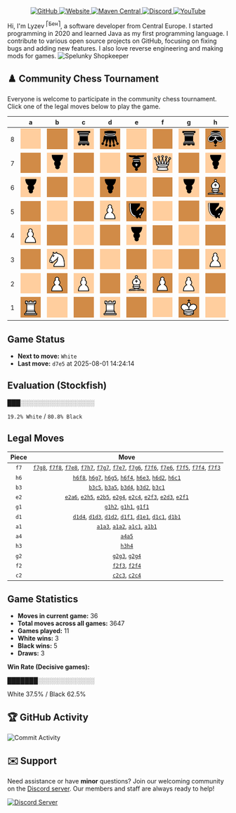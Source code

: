 <div align="center">
    <a href="https://github.com/Lyzev">
        <img src="https://wsrv.nl/?url=https://cdn.jsdelivr.net/npm/@intergrav/devins-badges@3.2.0/assets/cozy-minimal/available/github_vector.svg&w=64&h=64" alt="GitHub">
    </a>
    <a href="https://lyzev.dev">
        <img src="https://wsrv.nl/?url=https://cdn.jsdelivr.net/npm/@intergrav/devins-badges@3.2.0/assets/cozy-minimal/documentation/website_vector.svg&w=64&h=64" alt="Website">
    </a>
    <a href="https://central.sonatype.com/namespace/dev.lyzev.api">
        <img src="https://wsrv.nl/?url=https://cdn.jsdelivr.net/npm/@intergrav/devins-badges@3.2.0/assets/cozy-minimal/available/maven-central_vector.svg&w=64&h=64" alt="Maven Central">
    </a>
    <a href="https://lyzev.dev/discord">
        <img src="https://wsrv.nl/?url=https://cdn.jsdelivr.net/npm/@intergrav/devins-badges@3/assets/cozy-minimal/social/discord-plural_vector.svg&w=64&h=64" alt="Discord">
    </a>
    <a href="https://www.youtube.com/@lyzev">
        <img src="https://wsrv.nl/?url=https://cdn.jsdelivr.net/npm/@intergrav/devins-badges@3.2.0/assets/cozy-minimal/social/youtube-singular_vector.svg&w=64&h=64" alt="YouTube">
    </a>
</div>

[//]: # (23, 08 Mon 2021, 20:00:00)

Hi, I'm Lyzev <sup>⎡Бен⎤</sup>, a software developer from Central Europe. I started programming in 2020 and learned Java as my first programming language. I contribute to various open source projects on GitHub, focusing on fixing bugs and adding new features. I also love reverse engineering and making mods for games. ![Spelunky Shopkeeper](https://static.wikia.nocookie.net/spelunky/images/c/cd/Shopkeeper_HD.png/revision/latest/scale-to-height-down/18)

## :chess_pawn: Community Chess Tournament

Everyone is welcome to participate in the community chess tournament.
Click one of the legal moves below to play the game.

|   | a | b | c | d | e | f | g | h |
|---|---|---|---|---|---|---|---|---|
| 8 | ![Square](chess/assets/img/light/square.svg) | ![Square](chess/assets/img/dark/square.svg) | ![r](chess/assets/img/light/black/down/tower.svg) | ![q](chess/assets/img/dark/black/down/queen.svg) | [![Square](chess/assets/img/light/square.svg)](https://github.com/Lyzev/Lyzev/issues/new?title=chess%7Cf7e8&body=Click+%27Create%27+to+submit+this+move.) | ![Square](chess/assets/img/dark/square.svg) | [![r](chess/assets/img/light/black/down/tower.svg)](https://github.com/Lyzev/Lyzev/issues/new?title=chess%7Cf7g8&body=Click+%27Create%27+to+submit+this+move.) | ![k](chess/assets/img/dark/black/down/king.svg) |
| 7 | ![Square](chess/assets/img/dark/square.svg) | ![p](chess/assets/img/light/black/down/pawn.svg) | ![Square](chess/assets/img/dark/square.svg) | ![Square](chess/assets/img/light/square.svg) | [![b](chess/assets/img/dark/black/down/bishop.svg)](https://github.com/Lyzev/Lyzev/issues/new?title=chess%7Cf7e7&body=Click+%27Create%27+to+submit+this+move.) | ![Q](chess/assets/img/light/white/up/queen.svg) | ![Square](chess/assets/img/dark/square.svg) | [![p](chess/assets/img/light/black/down/pawn.svg)](https://github.com/Lyzev/Lyzev/issues/new?title=chess%7Cf7h7&body=Click+%27Create%27+to+submit+this+move.) |
| 6 | [![p](chess/assets/img/light/black/down/pawn.svg)](https://github.com/Lyzev/Lyzev/issues/new?title=chess%7Ce2a6&body=Click+%27Create%27+to+submit+this+move.) | ![Square](chess/assets/img/dark/square.svg) | ![Square](chess/assets/img/light/square.svg) | ![p](chess/assets/img/dark/black/down/pawn.svg) | [![Square](chess/assets/img/light/square.svg)](https://github.com/Lyzev/Lyzev/issues/new?title=chess%7Cf7e6&body=Click+%27Create%27+to+submit+this+move.) | [![Square](chess/assets/img/dark/square.svg)](https://github.com/Lyzev/Lyzev/issues/new?title=chess%7Cf7f6&body=Click+%27Create%27+to+submit+this+move.) | [![p](chess/assets/img/light/black/down/pawn.svg)](https://github.com/Lyzev/Lyzev/issues/new?title=chess%7Cf7g6&body=Click+%27Create%27+to+submit+this+move.) | ![B](chess/assets/img/dark/white/up/bishop.svg) |
| 5 | ![Square](chess/assets/img/dark/square.svg) | [![Square](chess/assets/img/light/square.svg)](https://github.com/Lyzev/Lyzev/issues/new?title=chess%7Ce2b5&body=Click+%27Create%27+to+submit+this+move.) | [![Square](chess/assets/img/dark/square.svg)](https://github.com/Lyzev/Lyzev/issues/new?title=chess%7Cb3c5&body=Click+%27Create%27+to+submit+this+move.) | ![P](chess/assets/img/light/white/up/pawn.svg) | ![n](chess/assets/img/dark/black/down/horse.svg) | [![Square](chess/assets/img/light/square.svg)](https://github.com/Lyzev/Lyzev/issues/new?title=chess%7Cf7f5&body=Click+%27Create%27+to+submit+this+move.) | [![Square](chess/assets/img/dark/square.svg)](https://github.com/Lyzev/Lyzev/issues/new?title=chess%7Ch6g5&body=Click+%27Create%27+to+submit+this+move.) | [![n](chess/assets/img/light/black/down/horse.svg)](https://github.com/Lyzev/Lyzev/issues/new?title=chess%7Ce2h5&body=Click+%27Create%27+to+submit+this+move.) |
| 4 | ![P](chess/assets/img/light/white/up/pawn.svg) | ![Square](chess/assets/img/dark/square.svg) | ![Square](chess/assets/img/light/square.svg) | ![Square](chess/assets/img/dark/square.svg) | ![p](chess/assets/img/light/black/down/pawn.svg) | ![Square](chess/assets/img/dark/square.svg) | ![Square](chess/assets/img/light/square.svg) | [![Square](chess/assets/img/dark/square.svg)](https://github.com/Lyzev/Lyzev/issues/new?title=chess%7Ch3h4&body=Click+%27Create%27+to+submit+this+move.) |
| 3 | [![Square](chess/assets/img/dark/square.svg)](https://github.com/Lyzev/Lyzev/issues/new?title=chess%7Ca1a3&body=Click+%27Create%27+to+submit+this+move.) | ![N](chess/assets/img/light/white/up/horse.svg) | [![Square](chess/assets/img/dark/square.svg)](https://github.com/Lyzev/Lyzev/issues/new?title=chess%7Cc2c3&body=Click+%27Create%27+to+submit+this+move.) | ![Square](chess/assets/img/light/square.svg) | [![Square](chess/assets/img/dark/square.svg)](https://github.com/Lyzev/Lyzev/issues/new?title=chess%7Ch6e3&body=Click+%27Create%27+to+submit+this+move.) | ![Square](chess/assets/img/light/square.svg) | [![Square](chess/assets/img/dark/square.svg)](https://github.com/Lyzev/Lyzev/issues/new?title=chess%7Cg2g3&body=Click+%27Create%27+to+submit+this+move.) | ![P](chess/assets/img/light/white/up/pawn.svg) |
| 2 | [![Square](chess/assets/img/light/square.svg)](https://github.com/Lyzev/Lyzev/issues/new?title=chess%7Ca1a2&body=Click+%27Create%27+to+submit+this+move.) | ![P](chess/assets/img/dark/white/up/pawn.svg) | ![P](chess/assets/img/light/white/up/pawn.svg) | ![Square](chess/assets/img/dark/square.svg) | ![B](chess/assets/img/light/white/up/bishop.svg) | ![P](chess/assets/img/dark/white/up/pawn.svg) | ![P](chess/assets/img/light/white/up/pawn.svg) | [![Square](chess/assets/img/dark/square.svg)](https://github.com/Lyzev/Lyzev/issues/new?title=chess%7Cg1h2&body=Click+%27Create%27+to+submit+this+move.) |
| 1 | ![R](chess/assets/img/dark/white/up/tower.svg) | ![Square](chess/assets/img/light/square.svg) | ![Square](chess/assets/img/dark/square.svg) | ![R](chess/assets/img/light/white/up/tower.svg) | [![Square](chess/assets/img/dark/square.svg)](https://github.com/Lyzev/Lyzev/issues/new?title=chess%7Cd1e1&body=Click+%27Create%27+to+submit+this+move.) | ![Square](chess/assets/img/light/square.svg) | ![K](chess/assets/img/dark/white/up/king.svg) | [![Square](chess/assets/img/light/square.svg)](https://github.com/Lyzev/Lyzev/issues/new?title=chess%7Cg1h1&body=Click+%27Create%27+to+submit+this+move.) |

## Game Status

- **Next to move:** `White`
- **Last move:** `d7e5` at 2025-08-01 14:24:14

## Evaluation (Stockfish)

███░░░░░░░░░░░░░░░░░

`19.2% White` / `80.8% Black`

## Legal Moves

| **Piece** | **Move** |
|:---------:|:--------:|
| `f7` | [`f7g8`](https://github.com/Lyzev/Lyzev/issues/new?title=chess%7Cf7g8&body=Click+%27Create%27+to+submit+this+move.), [`f7f8`](https://github.com/Lyzev/Lyzev/issues/new?title=chess%7Cf7f8&body=Click+%27Create%27+to+submit+this+move.), [`f7e8`](https://github.com/Lyzev/Lyzev/issues/new?title=chess%7Cf7e8&body=Click+%27Create%27+to+submit+this+move.), [`f7h7`](https://github.com/Lyzev/Lyzev/issues/new?title=chess%7Cf7h7&body=Click+%27Create%27+to+submit+this+move.), [`f7g7`](https://github.com/Lyzev/Lyzev/issues/new?title=chess%7Cf7g7&body=Click+%27Create%27+to+submit+this+move.), [`f7e7`](https://github.com/Lyzev/Lyzev/issues/new?title=chess%7Cf7e7&body=Click+%27Create%27+to+submit+this+move.), [`f7g6`](https://github.com/Lyzev/Lyzev/issues/new?title=chess%7Cf7g6&body=Click+%27Create%27+to+submit+this+move.), [`f7f6`](https://github.com/Lyzev/Lyzev/issues/new?title=chess%7Cf7f6&body=Click+%27Create%27+to+submit+this+move.), [`f7e6`](https://github.com/Lyzev/Lyzev/issues/new?title=chess%7Cf7e6&body=Click+%27Create%27+to+submit+this+move.), [`f7f5`](https://github.com/Lyzev/Lyzev/issues/new?title=chess%7Cf7f5&body=Click+%27Create%27+to+submit+this+move.), [`f7f4`](https://github.com/Lyzev/Lyzev/issues/new?title=chess%7Cf7f4&body=Click+%27Create%27+to+submit+this+move.), [`f7f3`](https://github.com/Lyzev/Lyzev/issues/new?title=chess%7Cf7f3&body=Click+%27Create%27+to+submit+this+move.) |
| `h6` | [`h6f8`](https://github.com/Lyzev/Lyzev/issues/new?title=chess%7Ch6f8&body=Click+%27Create%27+to+submit+this+move.), [`h6g7`](https://github.com/Lyzev/Lyzev/issues/new?title=chess%7Ch6g7&body=Click+%27Create%27+to+submit+this+move.), [`h6g5`](https://github.com/Lyzev/Lyzev/issues/new?title=chess%7Ch6g5&body=Click+%27Create%27+to+submit+this+move.), [`h6f4`](https://github.com/Lyzev/Lyzev/issues/new?title=chess%7Ch6f4&body=Click+%27Create%27+to+submit+this+move.), [`h6e3`](https://github.com/Lyzev/Lyzev/issues/new?title=chess%7Ch6e3&body=Click+%27Create%27+to+submit+this+move.), [`h6d2`](https://github.com/Lyzev/Lyzev/issues/new?title=chess%7Ch6d2&body=Click+%27Create%27+to+submit+this+move.), [`h6c1`](https://github.com/Lyzev/Lyzev/issues/new?title=chess%7Ch6c1&body=Click+%27Create%27+to+submit+this+move.) |
| `b3` | [`b3c5`](https://github.com/Lyzev/Lyzev/issues/new?title=chess%7Cb3c5&body=Click+%27Create%27+to+submit+this+move.), [`b3a5`](https://github.com/Lyzev/Lyzev/issues/new?title=chess%7Cb3a5&body=Click+%27Create%27+to+submit+this+move.), [`b3d4`](https://github.com/Lyzev/Lyzev/issues/new?title=chess%7Cb3d4&body=Click+%27Create%27+to+submit+this+move.), [`b3d2`](https://github.com/Lyzev/Lyzev/issues/new?title=chess%7Cb3d2&body=Click+%27Create%27+to+submit+this+move.), [`b3c1`](https://github.com/Lyzev/Lyzev/issues/new?title=chess%7Cb3c1&body=Click+%27Create%27+to+submit+this+move.) |
| `e2` | [`e2a6`](https://github.com/Lyzev/Lyzev/issues/new?title=chess%7Ce2a6&body=Click+%27Create%27+to+submit+this+move.), [`e2h5`](https://github.com/Lyzev/Lyzev/issues/new?title=chess%7Ce2h5&body=Click+%27Create%27+to+submit+this+move.), [`e2b5`](https://github.com/Lyzev/Lyzev/issues/new?title=chess%7Ce2b5&body=Click+%27Create%27+to+submit+this+move.), [`e2g4`](https://github.com/Lyzev/Lyzev/issues/new?title=chess%7Ce2g4&body=Click+%27Create%27+to+submit+this+move.), [`e2c4`](https://github.com/Lyzev/Lyzev/issues/new?title=chess%7Ce2c4&body=Click+%27Create%27+to+submit+this+move.), [`e2f3`](https://github.com/Lyzev/Lyzev/issues/new?title=chess%7Ce2f3&body=Click+%27Create%27+to+submit+this+move.), [`e2d3`](https://github.com/Lyzev/Lyzev/issues/new?title=chess%7Ce2d3&body=Click+%27Create%27+to+submit+this+move.), [`e2f1`](https://github.com/Lyzev/Lyzev/issues/new?title=chess%7Ce2f1&body=Click+%27Create%27+to+submit+this+move.) |
| `g1` | [`g1h2`](https://github.com/Lyzev/Lyzev/issues/new?title=chess%7Cg1h2&body=Click+%27Create%27+to+submit+this+move.), [`g1h1`](https://github.com/Lyzev/Lyzev/issues/new?title=chess%7Cg1h1&body=Click+%27Create%27+to+submit+this+move.), [`g1f1`](https://github.com/Lyzev/Lyzev/issues/new?title=chess%7Cg1f1&body=Click+%27Create%27+to+submit+this+move.) |
| `d1` | [`d1d4`](https://github.com/Lyzev/Lyzev/issues/new?title=chess%7Cd1d4&body=Click+%27Create%27+to+submit+this+move.), [`d1d3`](https://github.com/Lyzev/Lyzev/issues/new?title=chess%7Cd1d3&body=Click+%27Create%27+to+submit+this+move.), [`d1d2`](https://github.com/Lyzev/Lyzev/issues/new?title=chess%7Cd1d2&body=Click+%27Create%27+to+submit+this+move.), [`d1f1`](https://github.com/Lyzev/Lyzev/issues/new?title=chess%7Cd1f1&body=Click+%27Create%27+to+submit+this+move.), [`d1e1`](https://github.com/Lyzev/Lyzev/issues/new?title=chess%7Cd1e1&body=Click+%27Create%27+to+submit+this+move.), [`d1c1`](https://github.com/Lyzev/Lyzev/issues/new?title=chess%7Cd1c1&body=Click+%27Create%27+to+submit+this+move.), [`d1b1`](https://github.com/Lyzev/Lyzev/issues/new?title=chess%7Cd1b1&body=Click+%27Create%27+to+submit+this+move.) |
| `a1` | [`a1a3`](https://github.com/Lyzev/Lyzev/issues/new?title=chess%7Ca1a3&body=Click+%27Create%27+to+submit+this+move.), [`a1a2`](https://github.com/Lyzev/Lyzev/issues/new?title=chess%7Ca1a2&body=Click+%27Create%27+to+submit+this+move.), [`a1c1`](https://github.com/Lyzev/Lyzev/issues/new?title=chess%7Ca1c1&body=Click+%27Create%27+to+submit+this+move.), [`a1b1`](https://github.com/Lyzev/Lyzev/issues/new?title=chess%7Ca1b1&body=Click+%27Create%27+to+submit+this+move.) |
| `a4` | [`a4a5`](https://github.com/Lyzev/Lyzev/issues/new?title=chess%7Ca4a5&body=Click+%27Create%27+to+submit+this+move.) |
| `h3` | [`h3h4`](https://github.com/Lyzev/Lyzev/issues/new?title=chess%7Ch3h4&body=Click+%27Create%27+to+submit+this+move.) |
| `g2` | [`g2g3`](https://github.com/Lyzev/Lyzev/issues/new?title=chess%7Cg2g3&body=Click+%27Create%27+to+submit+this+move.), [`g2g4`](https://github.com/Lyzev/Lyzev/issues/new?title=chess%7Cg2g4&body=Click+%27Create%27+to+submit+this+move.) |
| `f2` | [`f2f3`](https://github.com/Lyzev/Lyzev/issues/new?title=chess%7Cf2f3&body=Click+%27Create%27+to+submit+this+move.), [`f2f4`](https://github.com/Lyzev/Lyzev/issues/new?title=chess%7Cf2f4&body=Click+%27Create%27+to+submit+this+move.) |
| `c2` | [`c2c3`](https://github.com/Lyzev/Lyzev/issues/new?title=chess%7Cc2c3&body=Click+%27Create%27+to+submit+this+move.), [`c2c4`](https://github.com/Lyzev/Lyzev/issues/new?title=chess%7Cc2c4&body=Click+%27Create%27+to+submit+this+move.) |

## Game Statistics

- **Moves in current game:** 36
- **Total moves across all games:** 3647
- **Games played:** 11
- **White wins:** 3
- **Black wins:** 5
- **Draws:** 3

**Win Rate (Decisive games):**

███████░░░░░░░░░░░░░

White 37.5% / Black 62.5%


## :trophy: GitHub Activity

![Commit Activity](https://lyzev.dev/assets/img/Lyzev.svg)

## :envelope: Support

Need assistance or have **minor** questions? Join our welcoming community on
the [Discord server](https://lyzev.dev/discord). Our members and staff are always ready to help!

[![Discord Server](https://cdn.jsdelivr.net/npm/@intergrav/devins-badges@3/assets/cozy/social/discord-plural_vector.svg)](https://lyzev.dev/discord)

